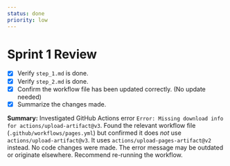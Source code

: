 ```yaml
---
status: done
priority: low
---
```

# Sprint 1 Review

- [x] Verify `step_1.md` is done.
- [x] Verify `step_2.md` is done.
- [x] Confirm the workflow file has been updated correctly. (No update needed)
- [x] Summarize the changes made.

**Summary:** Investigated GitHub Actions error `Error: Missing download info for actions/upload-artifact@v3`. Found the relevant workflow file (`.github/workflows/pages.yml`) but confirmed it does *not* use `actions/upload-artifact@v3`. It uses `actions/upload-pages-artifact@v2` instead. No code changes were made. The error message may be outdated or originate elsewhere. Recommend re-running the workflow. 